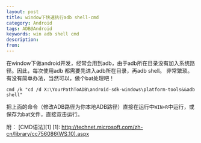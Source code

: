 ```yaml
---
layout: post
title: window下快速执行adb shell-cmd
category: Android
tags: ADB@Android
keywords: win adb shell cmd
description: 
from: 
---
```

在window下做android开发，经常会用到adb，由于adb所在目录没有加入系统路径。因此，每次使用adb 都需要先进入adb所在目录，再adb shell。 
非常繁琐。有没有简单办法，当然可以，做个bat处理吧！
```
cmd /k "cd /d X:\YourPathToADB\android-sdk-windows\platform-tools&&adb shell"
```
把上面的命令（修改ADB路径为你本地ADB路径）直接在运行中```WIN+R```中运行，或保存为bat文件，直接双击运行。

附：
[CMD语法][1]
[1]: http://technet.microsoft.com/zh-cn/library/cc756086(WS.10).aspx